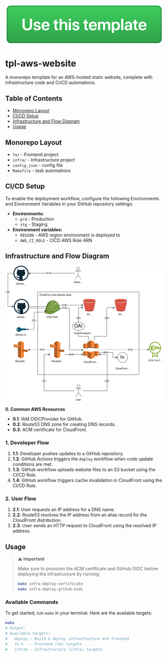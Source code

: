 [![](docs/use-this-template-btn.png)](https://github.com/new?template_name=tpl-aws-website&template_owner=tsertkov)

# tpl-aws-website

A monorepo template for an AWS-hosted static website, complete with infrastructure code and CI/CD automations.

## Table of Contents

- [Monorepo Layout](#monorepo-layout)
- [CI/CD Setup](#cicd-setup)
- [Infrastructure and Flow Diagram](#infrastructure-and-flow-diagram)
- [Usage](#usage)

## Monorepo Layout

- `fe/` - Frontend project
- `infra/` - Infrastructure project
- `config.json` - config file
- `Makefile` - task automations

## CI/CD Setup

To enable the deployment workflow, configure the following Environments and Environment Variables in your GitHub repository settings:

- **Environments:**
  - `prd` - Production
  - `stg` - Staging
- **Environment variables:**
  - `REGION` - AWS region environment is deployed to
  - `AWS_CI_ROLE` - CICD AWS Role ARN

## Infrastructure and Flow Diagram

![Infrastructure Diagram](https://raw.githubusercontent.com/tsertkov/tpl-aws-website/main/docs/tpl-aws-website.svg)

**0. Common AWS Resources**

- **0.1**: IAM OIDCProvider for GitHub.
- **0.2**: Route53 DNS zone for creating DNS records.
- **0.3**: ACM certificate for CloudFront.

### 1. Developer Flow

1. **1.1**: Developer pushes updates to a GitHub repository.
2. **1.2**: GitHub Actions triggers the `deploy` workflow when code update conditions are met.
3. **1.3**: GitHub workflow uploads website files to an S3 bucket using the CI/CD Role.
4. **1.4**: GitHub workflow triggers cache invalidation in CloudFront using the CI/CD Role.

### 2. User Flow

1. **2.1**: User requests an IP address for a DNS name.
2. **2.2**: Route53 resolves the IP address from an alias record for the CloudFront distribution.
3. **2.3**: User sends an HTTP request to CloudFront using the resolved IP address.

## Usage

> **⚠️ Important**
>
> Make sure to provision the ACM certificate and GitHub OIDC before deploying the infrastructure by running:
>
> ```sh
> make infra-deploy-certificate
> make infra-deploy-github-oidc
> ```

### Available Commands

To get started, run `make` in your terminal. Here are the available targets:

```sh
make
# Output:
# Available targets:
#   deploy - Build & deploy infrastructure and frontend
#   fe-%   - Frontend (fe) targets
#   infra% - Infrastructure (infra) targets
```
